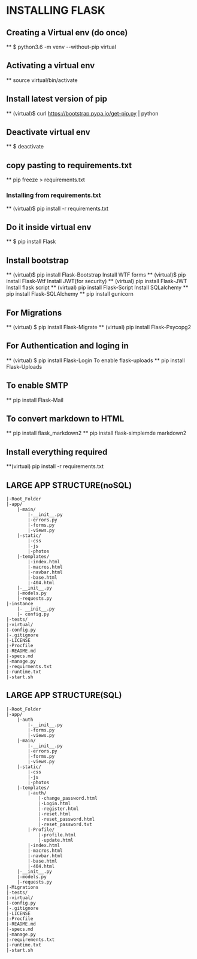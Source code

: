 # INSTALLING FLASK

## Creating a Virtual env (do once)

** $ python3.6 -m venv --without-pip virtual

## Activating a virtual env

 ** source virtual/bin/activate

## Install latest version of pip

 ** (virtual)$ curl https://bootstrap.pypa.io/get-pip.py | python

## Deactivate virtual env

 ** $ deactivate

## copy pasting to requirements.txt

** pip freeze > requirements.txt

### Installing from  requirements.txt

** (virtual)$ pip install -r requirements.txt

## Do it inside virtual env

 ** $ pip install Flask

## Install bootstrap

** (virtual)$ pip install Flask-Bootstrap
Install WTF forms
** (virtual)$ pip install Flask-Wtf
Install JWT(for security)
** (virtual) pip install Flask-JWT
Install flask script
** (virtual) pip install Flask-Script
Install SQLalchemy
** pip install Flask-SQLAlchemy
** pip install gunicorn

## For Migrations

** (virtual) $ pip install Flask-Migrate
** (virtual) pip install Flask-Psycopg2

## For Authentication and loging in

** (virtual) $ pip install Flask-Login
To enable flask-uploads
** pip install Flask-Uploads

## To enable SMTP

** pip install Flask-Mail

## To convert markdown to HTML

** pip install flask_markdown2
** pip install flask-simplemde markdown2

## Install everything required

**(virtual) pip install -r requirements.txt

## LARGE APP STRUCTURE(noSQL)

    |-Root_Folder
    |-app/
        |-main/
            |-__init__.py
            |-errors.py
            |-forms.py
            |-views.py
        |-static/
            |-css
            |-js
            |-photos
        |-templates/
            |-index.html
            |-macros.html
            |-navbar.html
            |-base.html
            |-404.html
        |-__init__.py
        |-models.py
        |-requests.py
    |-instance
        |- __init__.py
        |- config.py
    |-tests/
    |-virtual/
    |-config.py
    |-.gitignore
    |-LICENSE
    |-Procfile
    |-README.md
    |-specs.md
    |-manage.py
    |-requirments.txt
    |-runtime.txt
    |-start.sh


## LARGE APP STRUCTURE(SQL)

    |-Root_Folder
    |-app/
        |-auth
            |-__init__.py
            |-forms.py
            |-views.py
        |-main/
            |-__init__.py
            |-errors.py
            |-forms.py
            |-views.py
        |-static/
            |-css
            |-js
            |-photos
        |-templates/
            |-auth/
                |-change_password.html
                |-Login.html
                |-register.html
                |-reset.html
                |-reset_password.html
                |-reset_password.txt
            |-Profile/
                |-profile.html
                |-update.html
            |-index.html
            |-macros.html
            |-navbar.html
            |-base.html
            |-404.html
        |-__init__.py
        |-models.py
        |-requests.py
    |-Migrations
    |-tests/
    |-virtual/
    |-config.py
    |-.gitignore
    |-LICENSE
    |-Procfile
    |-README.md
    |-specs.md
    |-manage.py
    |-requirements.txt
    |-runtime.txt
    |-start.sh